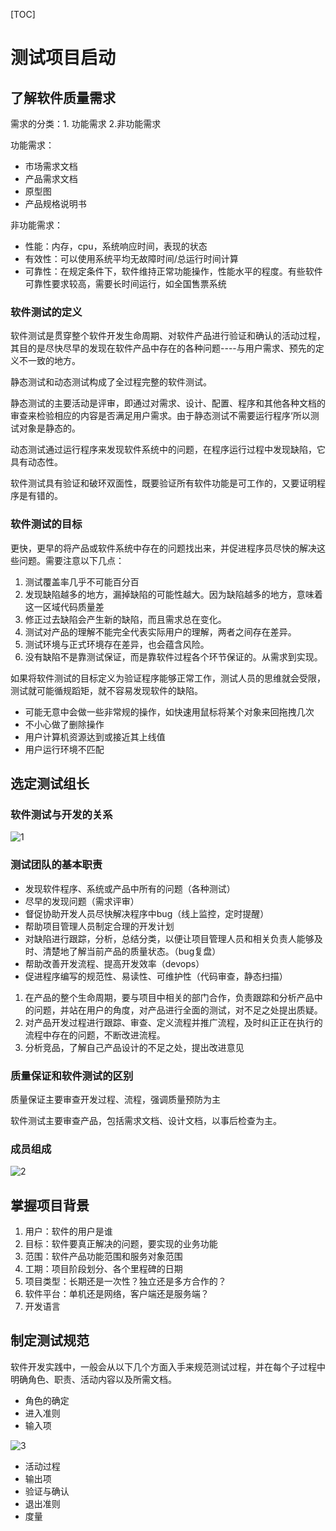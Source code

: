 [TOC]



# 测试项目启动



## 了解软件质量需求



需求的分类：1. 功能需求 2.非功能需求

功能需求：

- 市场需求文档
- 产品需求文档
- 原型图
- 产品规格说明书

非功能需求：

- 性能：内存，cpu，系统响应时间，表现的状态
- 有效性：可以使用系统平均无故障时间/总运行时间计算
- 可靠性：在规定条件下，软件维持正常功能操作，性能水平的程度。有些软件可靠性要求较高，需要长时间运行，如全国售票系统

### 软件测试的定义

软件测试是贯穿整个软件开发生命周期、对软件产品进行验证和确认的活动过程，其目的是尽快尽早的发现在软件产品中存在的各种问题----与用户需求、预先的定义不一致的地方。

静态测试和动态测试构成了全过程完整的软件测试。

静态测试的主要活动是评审，即通过对需求、设计、配置、程序和其他各种文档的审查来检验相应的内容是否满足用户需求。由于静态测试不需要运行程序‘所以测试对象是静态的。

动态测试通过运行程序来发现软件系统中的问题，在程序运行过程中发现缺陷，它具有动态性。

软件测试具有验证和破环双面性，既要验证所有软件功能是可工作的，又要证明程序是有错的。

### 软件测试的目标

更快，更早的将产品或软件系统中存在的问题找出来，并促进程序员尽快的解决这些问题。需要注意以下几点：

1. 测试覆盖率几乎不可能百分百
2. 发现缺陷越多的地方，漏掉缺陷的可能性越大。因为缺陷越多的地方，意味着这一区域代码质量差
3. 修正过去缺陷会产生新的缺陷，而且需求总在变化。
4. 测试对产品的理解不能完全代表实际用户的理解，两者之间存在差异。
5. 测试环境与正式环境存在差异，也会蕴含风险。
6. 没有缺陷不是靠测试保证，而是靠软件过程各个环节保证的。从需求到实现。



如果将软件测试的目标定义为验证程序能够正常工作，测试人员的思维就会受限，测试就可能循规蹈矩，就不容易发现软件的缺陷。

- 可能无意中会做一些非常规的操作，如快速用鼠标将某个对象来回拖拽几次
- 不小心做了删除操作
- 用户计算机资源达到或接近其上线值
- 用户运行环境不匹配

## 选定测试组长

### 软件测试与开发的关系

![1](\img\1.png)

### 测试团队的基本职责

- 发现软件程序、系统或产品中所有的问题（各种测试）
- 尽早的发现问题（需求评审）
- 督促协助开发人员尽快解决程序中bug（线上监控，定时提醒）
- 帮助项目管理人员制定合理的开发计划
- 对缺陷进行跟踪，分析，总结分类，以便让项目管理人员和相关负责人能够及时、清楚地了解当前产品的质量状态。（bug复盘）
- 帮助改善开发流程、提高开发效率（devops）
- 促进程序编写的规范性、易读性、可维护性（代码审查，静态扫描）



1. 在产品的整个生命周期，要与项目中相关的部门合作，负责跟踪和分析产品中的问题，并站在用户的角度，对产品进行全面的测试，对不足之处提出质疑。
2. 对产品开发过程进行跟踪、审查、定义流程并推广流程，及时纠正正在执行的流程中存在的问题，不断改进流程。
3. 分析竞品，了解自己产品设计的不足之处，提出改进意见

### 质量保证和软件测试的区别

质量保证主要审查开发过程、流程，强调质量预防为主

软件测试主要审查产品，包括需求文档、设计文档，以事后检查为主。

### 成员组成

![2](\img\2.png)

## 掌握项目背景

1. 用户：软件的用户是谁
2. 目标：软件要真正解决的问题，要实现的业务功能 
3. 范围：软件产品功能范围和服务对象范围
4. 工期：项目阶段划分、各个里程碑的日期
5. 项目类型：长期还是一次性？独立还是多方合作的？
6. 软件平台：单机还是网络，客户端还是服务端？
7. 开发语言

## 制定测试规范



软件开发实践中，一般会从以下几个方面入手来规范测试过程，并在每个子过程中明确角色、职责、活动内容以及所需文档。

- 角色的确定
- 进入准则
- 输入项

![3](D:\work\测试\笔记\img\3.png)

- 活动过程
- 输出项
- 验证与确认
- 退出准则
- 度量

